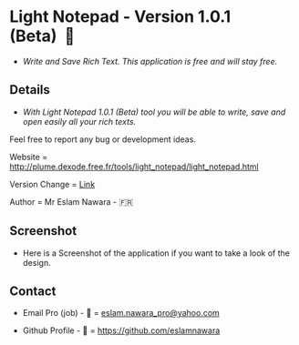 # Light Notepad - Version 1.0.1 (Beta)  :star2:

- *Write and Save Rich Text. This application is free and will stay free.*

## Details

- *With Light Notepad 1.0.1 (Beta) tool you will be able to write, save and open easily all your rich texts.*

Feel free to report any bug or development ideas. 

Website = http://plume.dexode.free.fr/tools/light_notepad/light_notepad.html

Version Change = [Link](CHANGE.md)

Author = Mr Eslam Nawara - :fr:

## Screenshot

- Here is a Screenshot of the application if you want to take a look of the design.



## Contact

- Email Pro (job) - :email: = eslam.nawara_pro@yahoo.com

- Github Profile - :man: = https://github.com/eslamnawara
